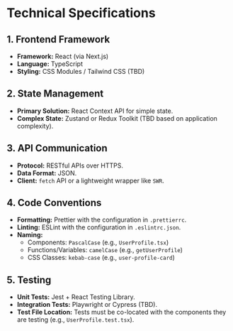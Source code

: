 # Technical Specifications

## 1. Frontend Framework

- **Framework:** React (via Next.js)
- **Language:** TypeScript
- **Styling:** CSS Modules / Tailwind CSS (TBD)

## 2. State Management

- **Primary Solution:** React Context API for simple state.
- **Complex State:** Zustand or Redux Toolkit (TBD based on application complexity).

## 3. API Communication

- **Protocol:** RESTful APIs over HTTPS.
- **Data Format:** JSON.
- **Client:** `fetch` API or a lightweight wrapper like `SWR`.

## 4. Code Conventions

- **Formatting:** Prettier with the configuration in `.prettierrc`.
- **Linting:** ESLint with the configuration in `.eslintrc.json`.
- **Naming:**
    - Components: `PascalCase` (e.g., `UserProfile.tsx`)
    - Functions/Variables: `camelCase` (e.g., `getUserProfile`)
    - CSS Classes: `kebab-case` (e.g., `user-profile-card`)

## 5. Testing

- **Unit Tests:** Jest + React Testing Library.
- **Integration Tests:** Playwright or Cypress (TBD).
- **Test File Location:** Tests must be co-located with the components they are testing (e.g., `UserProfile.test.tsx`).
